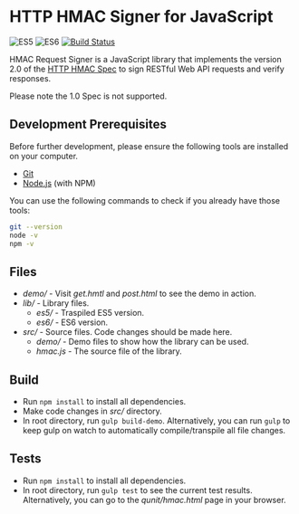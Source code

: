 # HTTP HMAC Signer for JavaScript

![ES5](https://camo.githubusercontent.com/d341caa63123c99b79fda7f8efdc29b35f9f2e70/68747470733a2f2f696d672e736869656c64732e696f2f62616467652f65732d352d627269676874677265656e2e737667)
![ES6](https://camo.githubusercontent.com/d25414161ebfbbdd0f69a4a3e6a188a76ae2e82a/68747470733a2f2f696d672e736869656c64732e696f2f62616467652f65732d362d627269676874677265656e2e737667)
[![Build Status](https://travis-ci.com/acquia/http-hmac-javascript.svg?token=vEuJMmLgbhJzSGkAHj9Y&branch=master)](https://travis-ci.com/acquia/http-hmac-javascript)

HMAC Request Signer is a JavaScript library that implements the version 2.0 of the [HTTP HMAC Spec](https://github.com/acquia/http-hmac-spec/tree/2.0)
to sign RESTful Web API requests and verify responses.

Please note the 1.0 Spec is not supported.

## Development Prerequisites

Before further development, please ensure the following tools are installed on your computer.

* [Git](http://git-scm.com/)
* [Node.js](http://nodejs.org/) (with NPM)

You can use the following commands to check if you already have those tools:
```bash
git --version
node -v
npm -v
```

## Files
* _demo/_ - Visit _get.hmtl_ and _post.html_ to see the demo in action.
* _lib/_ - Library files.
  * _es5/_ - Traspiled ES5 version.
  * _es6/_ - ES6 version.
* _src/_ - Source files. Code changes should be made here.
  * _demo/_ - Demo files to show how the library can be used.
  * _hmac.js_ - The source file of the library.

## Build

* Run `npm install` to install all dependencies.
* Make code changes in _src/_ directory.
* In root directory, run ```gulp build-demo```. Alternatively, you can run ```gulp``` to keep gulp on watch to automatically compile/transpile all file changes.

## Tests

* Run `npm install` to install all dependencies.
* In root directory, run ```gulp test``` to see the current test results. Alternatively, you can go to the _qunit/hmac.html_ page in your browser.

